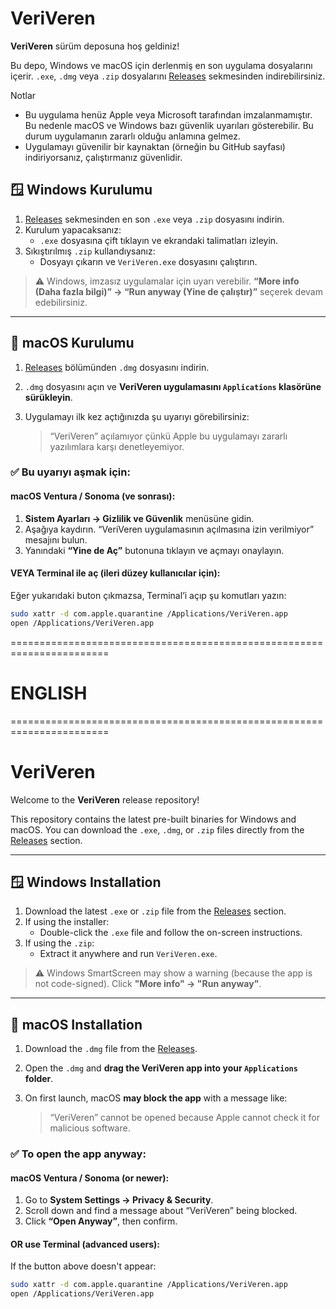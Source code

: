 # VeriVeren

**VeriVeren** sürüm deposuna hoş geldiniz!

Bu depo, Windows ve macOS için derlenmiş en son uygulama dosyalarını içerir. `.exe`, `.dmg` veya `.zip` dosyalarını [Releases](https://github.com/ahmetkurnaz/VeriVeren/releases) sekmesinden indirebilirsiniz.


Notlar
- Bu uygulama henüz Apple veya Microsoft tarafından imzalanmamıştır. Bu nedenle macOS ve Windows bazı güvenlik uyarıları gösterebilir. Bu durum uygulamanın zararlı olduğu anlamına gelmez.
- Uygulamayı güvenilir bir kaynaktan (örneğin bu GitHub sayfası) indiriyorsanız, çalıştırmanız güvenlidir.



## 🪟 Windows Kurulumu

1. [Releases](https://github.com/ahmetkurnaz/VeriVeren/releases/tag/v0.0.4) sekmesinden en son `.exe` veya `.zip` dosyasını indirin.
2. Kurulum yapacaksanız:
   - `.exe` dosyasına çift tıklayın ve ekrandaki talimatları izleyin.
3. Sıkıştırılmış `.zip` kullandıysanız:
   - Dosyayı çıkarın ve `VeriVeren.exe` dosyasını çalıştırın.

> ⚠️ Windows, imzasız uygulamalar için uyarı verebilir. **“More info (Daha fazla bilgi)” → “Run anyway (Yine de çalıştır)”** seçerek devam edebilirsiniz.

---

## 🍏 macOS Kurulumu

1. [Releases](https://github.com/ahmetkurnaz/VeriVeren/releases/tag/v0.0.5) bölümünden `.dmg` dosyasını indirin.
2. `.dmg` dosyasını açın ve **VeriVeren uygulamasını `Applications` klasörüne sürükleyin**.
3. Uygulamayı ilk kez açtığınızda şu uyarıyı görebilirsiniz:

   > “VeriVeren” açılamıyor çünkü Apple bu uygulamayı zararlı yazılımlara karşı denetleyemiyor.

### ✅ Bu uyarıyı aşmak için:

#### macOS Ventura / Sonoma (ve sonrası):

1. **Sistem Ayarları → Gizlilik ve Güvenlik** menüsüne gidin.
2. Aşağıya kaydırın. “VeriVeren uygulamasının açılmasına izin verilmiyor” mesajını bulun.
3. Yanındaki **“Yine de Aç”** butonuna tıklayın ve açmayı onaylayın.

#### VEYA Terminal ile aç (ileri düzey kullanıcılar için):

Eğer yukarıdaki buton çıkmazsa, Terminal’i açıp şu komutları yazın:

```bash
sudo xattr -d com.apple.quarantine /Applications/VeriVeren.app
open /Applications/VeriVeren.app
```

=======================================================================
# ENGLISH
=======================================================================

# VeriVeren

Welcome to the **VeriVeren** release repository!

This repository contains the latest pre-built binaries for Windows and macOS. You can download the `.exe`, `.dmg`, or `.zip` files directly from the [Releases](https://github.com/ahmetkurnaz/VeriVeren/releases) section.

---

## 🪟 Windows Installation

1. Download the latest `.exe` or `.zip` file from the [Releases](https://github.com/ahmetkurnaz/VeriVeren/releases) section.
2. If using the installer:
   - Double-click the `.exe` file and follow the on-screen instructions.
3. If using the `.zip`:
   - Extract it anywhere and run `VeriVeren.exe`.

> ⚠️ Windows SmartScreen may show a warning (because the app is not code-signed). Click **"More info" → "Run anyway"**.

---

## 🍏 macOS Installation

1. Download the `.dmg` file from the [Releases](https://github.com/ahmetkurnaz/VeriVeren/releases).
2. Open the `.dmg` and **drag the VeriVeren app into your `Applications` folder**.
3. On first launch, macOS **may block the app** with a message like:

   > “VeriVeren” cannot be opened because Apple cannot check it for malicious software.

### ✅ To open the app anyway:

#### macOS Ventura / Sonoma (or newer):
1. Go to **System Settings → Privacy & Security**.
2. Scroll down and find a message about “VeriVeren” being blocked.
3. Click **“Open Anyway”**, then confirm.

#### OR use Terminal (advanced users):
If the button above doesn't appear:

```bash
sudo xattr -d com.apple.quarantine /Applications/VeriVeren.app
open /Applications/VeriVeren.app
```

